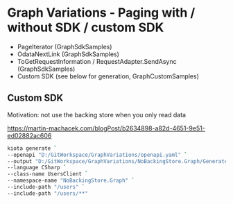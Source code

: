 # Graph Variations - Paging with / without SDK / custom SDK

* PageIterator (GraphSdkSamples)
* OdataNextLink (GraphSdkSamples)
* ToGetRequestInformation / RequestAdapter.SendAsync (GraphSdkSamples)
* Custom SDK (see below for generation, GraphCustomSamples)


## Custom SDK

Motivation: not use the backing store when you only read data

https://martin-machacek.com/blogPost/b2634898-a82d-4651-9e51-ed02882ac606

```bash
kiota generate `
--openapi "D:/GitWorkspace/GraphVariations/openapi.yaml" `
--output "D:/GitWorkspace/GraphVariations/NoBackingStore.Graph/Generated" `
--language CSharp `
--class-name UsersClient `
--namespace-name "NoBackingStore.Graph" `
--include-path "/users" `
--include-path "/users/**" 
```